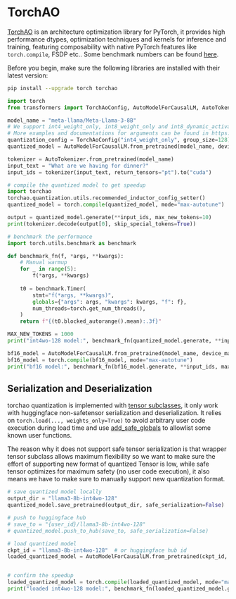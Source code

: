 <!--Copyright 2024 The HuggingFace Team. All rights reserved.
Licensed under the Apache License, Version 2.0 (the "License"); you may not use this file except in compliance with
the License. You may obtain a copy of the License at
http://www.apache.org/licenses/LICENSE-2.0
Unless required by applicable law or agreed to in writing, software distributed under the License is distributed on
an "AS IS" BASIS, WITHOUT WARRANTIES OR CONDITIONS OF ANY KIND, either express or implied. See the License for the
specific language governing permissions and limitations under the License.
⚠️ Note that this file is in Markdown but contain specific syntax for our doc-builder (similar to MDX) that may not be
rendered properly in your Markdown viewer.
-->

# TorchAO

[TorchAO](https://github.com/pytorch/ao) is an architecture optimization library for PyTorch, it provides high performance dtypes, optimization techniques and kernels for inference and training, featuring composability with native PyTorch features like `torch.compile`, FSDP etc.. Some benchmark numbers can be found [here](https://github.com/pytorch/ao/tree/main/torchao/quantization#benchmarks).

Before you begin, make sure the following libraries are installed with their latest version:

```bash
pip install --upgrade torch torchao
```


```py
import torch
from transformers import TorchAoConfig, AutoModelForCausalLM, AutoTokenizer

model_name = "meta-llama/Meta-Llama-3-8B"
# We support int4_weight_only, int8_weight_only and int8_dynamic_activation_int8_weight
# More examples and documentations for arguments can be found in https://github.com/pytorch/ao/tree/main/torchao/quantization#other-available-quantization-techniques
quantization_config = TorchAoConfig("int4_weight_only", group_size=128)
quantized_model = AutoModelForCausalLM.from_pretrained(model_name, device_map="auto", quantization_config=quantization_config)

tokenizer = AutoTokenizer.from_pretrained(model_name)
input_text = "What are we having for dinner?"
input_ids = tokenizer(input_text, return_tensors="pt").to("cuda")

# compile the quantized model to get speedup
import torchao
torchao.quantization.utils.recommended_inductor_config_setter()
quantized_model = torch.compile(quantized_model, mode="max-autotune")

output = quantized_model.generate(**input_ids, max_new_tokens=10)
print(tokenizer.decode(output[0], skip_special_tokens=True))

# benchmark the performance
import torch.utils.benchmark as benchmark

def benchmark_fn(f, *args, **kwargs):
    # Manual warmup
    for _ in range(5):
        f(*args, **kwargs)
        
    t0 = benchmark.Timer(
        stmt="f(*args, **kwargs)",
        globals={"args": args, "kwargs": kwargs, "f": f},
        num_threads=torch.get_num_threads(),
    )
    return f"{(t0.blocked_autorange().mean):.3f}"

MAX_NEW_TOKENS = 1000
print("int4wo-128 model:", benchmark_fn(quantized_model.generate, **input_ids, max_new_tokens=MAX_NEW_TOKENS))

bf16_model = AutoModelForCausalLM.from_pretrained(model_name, device_map="cuda", torch_dtype=torch.bfloat16)
bf16_model = torch.compile(bf16_model, mode="max-autotune")
print("bf16 model:", benchmark_fn(bf16_model.generate, **input_ids, max_new_tokens=MAX_NEW_TOKENS))

```

## Serialization and Deserialization
torchao quantization is implemented with [tensor subclasses](https://pytorch.org/docs/stable/notes/extending.html#subclassing-torch-tensor), it only work with huggingface non-safetensor serialization and deserialization. It relies on `torch.load(..., weights_only=True)` to avoid arbitrary user code execution during load time and use [add_safe_globals](https://pytorch.org/docs/stable/notes/serialization.html#torch.serialization.add_safe_globals) to allowlist some known user functions.

The reason why it does not support safe tensor serialization is that wrapper tensor subclass allows maximum flexibility so we want to make sure the effort of supporting new format of quantized Tensor is low, while safe tensor optimizes for maximum safety (no user code execution), it also means we have to make sure to manually support new quantization format.

```py
# save quantized model locally
output_dir = "llama3-8b-int4wo-128"
quantized_model.save_pretrained(output_dir, safe_serialization=False)

# push to huggingface hub
# save_to = "{user_id}/llama3-8b-int4wo-128"
# quantized_model.push_to_hub(save_to, safe_serialization=False)

# load quantized model
ckpt_id = "llama3-8b-int4wo-128"  # or huggingface hub id
loaded_quantized_model = AutoModelForCausalLM.from_pretrained(ckpt_id, device_map="cuda", use_safetensors=False, low_cpu_mem_usage=False)


# confirm the speedup
loaded_quantized_model = torch.compile(loaded_quantized_model, mode="max-autotune")
print("loaded int4wo-128 model:", benchmark_fn(loaded_quantized_model.generate, **input_ids, max_new_tokens=MAX_NEW_TOKENS))
```
